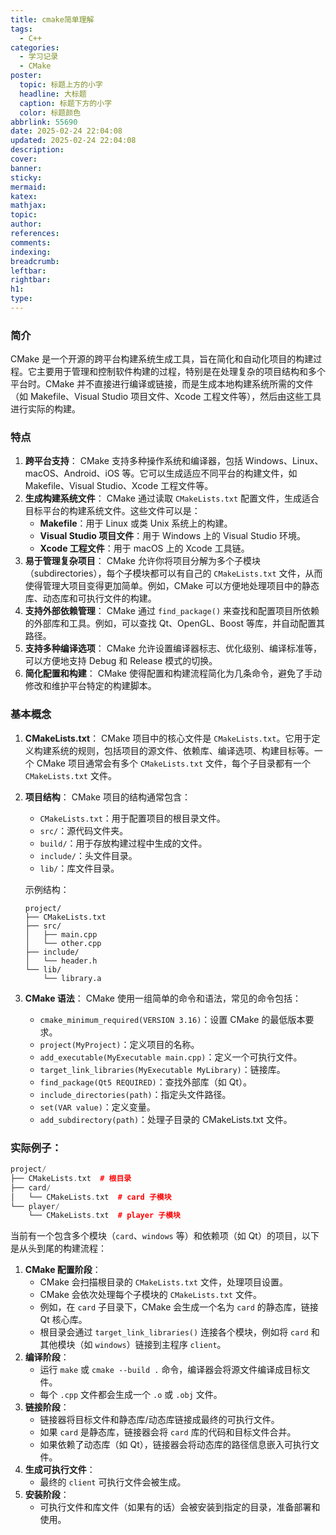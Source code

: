 ```yaml
---
title: cmake简单理解
tags:
  - C++
categories:
  - 学习记录
  - CMake
poster:
  topic: 标题上方的小字
  headline: 大标题
  caption: 标题下方的小字
  color: 标题颜色
abbrlink: 55690
date: 2025-02-24 22:04:08
updated: 2025-02-24 22:04:08
description:
cover:
banner:
sticky:
mermaid:
katex:
mathjax:
topic:
author:
references:
comments:
indexing:
breadcrumb:
leftbar:
rightbar:
h1:
type:
---
```






### 简介

CMake 是一个开源的跨平台构建系统生成工具，旨在简化和自动化项目的构建过程。它主要用于管理和控制软件构建的过程，特别是在处理复杂的项目结构和多个平台时。CMake 并不直接进行编译或链接，而是生成本地构建系统所需的文件（如 Makefile、Visual Studio 项目文件、Xcode 工程文件等），然后由这些工具进行实际的构建。

### 特点

1. **跨平台支持**： CMake 支持多种操作系统和编译器，包括 Windows、Linux、macOS、Android、iOS 等。它可以生成适应不同平台的构建文件，如 Makefile、Visual Studio、Xcode 工程文件等。
2. **生成构建系统文件**： CMake 通过读取 `CMakeLists.txt` 配置文件，生成适合目标平台的构建系统文件。这些文件可以是：
   * **Makefile**：用于 Linux 或类 Unix 系统上的构建。
   * **Visual Studio 项目文件**：用于 Windows 上的 Visual Studio 环境。
   * **Xcode 工程文件**：用于 macOS 上的 Xcode 工具链。
3. **易于管理复杂项目**： CMake 允许你将项目分解为多个子模块（subdirectories），每个子模块都可以有自己的 `CMakeLists.txt` 文件，从而使得管理大项目变得更加简单。例如，CMake 可以方便地处理项目中的静态库、动态库和可执行文件的构建。
4. **支持外部依赖管理**： CMake 通过 `find_package()` 来查找和配置项目所依赖的外部库和工具。例如，可以查找 Qt、OpenGL、Boost 等库，并自动配置其路径。
5. **支持多种编译选项**： CMake 允许设置编译器标志、优化级别、编译标准等，可以方便地支持 Debug 和 Release 模式的切换。
6. **简化配置和构建**： CMake 使得配置和构建流程简化为几条命令，避免了手动修改和维护平台特定的构建脚本。

### 基本概念

1. **CMakeLists.txt**： CMake 项目中的核心文件是 `CMakeLists.txt`。它用于定义构建系统的规则，包括项目的源文件、依赖库、编译选项、构建目标等。一个 CMake 项目通常会有多个 `CMakeLists.txt` 文件，每个子目录都有一个 `CMakeLists.txt` 文件。

2. **项目结构**： CMake 项目的结构通常包含：

   * `CMakeLists.txt`：用于配置项目的根目录文件。
   * `src/`：源代码文件夹。
   * `build/`：用于存放构建过程中生成的文件。
   * `include/`：头文件目录。
   * `lib/`：库文件目录。

   示例结构：

   ```
   project/
   ├── CMakeLists.txt
   ├── src/
   │   ├── main.cpp
   │   └── other.cpp
   ├── include/
   │   └── header.h
   └── lib/
       └── library.a
   ```

3. **CMake 语法**： CMake 使用一组简单的命令和语法，常见的命令包括：

   * `cmake_minimum_required(VERSION 3.16)`：设置 CMake 的最低版本要求。
   * `project(MyProject)`：定义项目的名称。
   * `add_executable(MyExecutable main.cpp)`：定义一个可执行文件。
   * `target_link_libraries(MyExecutable MyLibrary)`：链接库。
   * `find_package(Qt5 REQUIRED)`：查找外部库（如 Qt）。
   * `include_directories(path)`：指定头文件路径。
   * `set(VAR value)`：定义变量。
   * `add_subdirectory(path)`：处理子目录的 CMakeLists.txt 文件。

### 实际例子：

```cpp
project/
├── CMakeLists.txt  # 根目录
├── card/
│   └── CMakeLists.txt  # card 子模块
└── player/
    └── CMakeLists.txt  # player 子模块
```

当前有一个包含多个模块（`card`、`windows` 等）和依赖项（如 Qt）的项目，以下是从头到尾的构建流程：

1. **CMake 配置阶段**：
   * CMake 会扫描根目录的 `CMakeLists.txt` 文件，处理项目设置。
   * CMake 会依次处理每个子模块的 `CMakeLists.txt` 文件。
   * 例如，在 `card` 子目录下，CMake 会生成一个名为 `card` 的静态库，链接 Qt 核心库。
   * 根目录会通过 `target_link_libraries()` 连接各个模块，例如将 `card` 和其他模块（如 `windows`）链接到主程序 `client`。
2. **编译阶段**：
   * 运行 `make` 或 `cmake --build .` 命令，编译器会将源文件编译成目标文件。
   * 每个 `.cpp` 文件都会生成一个 `.o` 或 `.obj` 文件。
3. **链接阶段**：
   * 链接器将目标文件和静态库/动态库链接成最终的可执行文件。
   * 如果 `card` 是静态库，链接器会将 `card` 库的代码和目标文件合并。
   * 如果依赖了动态库（如 Qt），链接器会将动态库的路径信息嵌入可执行文件。
4. **生成可执行文件**：
   * 最终的 `client` 可执行文件会被生成。
5. **安装阶段**：
   * 可执行文件和库文件（如果有的话）会被安装到指定的目录，准备部署和使用。
